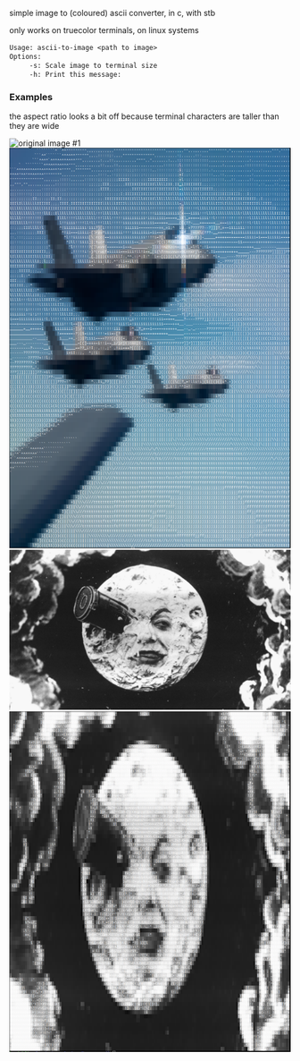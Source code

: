 simple image to (coloured) ascii converter, in c, with stb

only works on truecolor terminals, on linux systems

    Usage: ascii-to-image <path to image>
    Options:
         -s: Scale image to terminal size
         -h: Print this message: 

### Examples
the aspect ratio looks a bit off because terminal characters are taller than they are wide 

![original image #1](./images/image.jpeg "original image #1")
![ascii image #1](./images/ascii-image.png "ascii image #1")
![original image #2](./images/lune.jpg "original image #2")
![ascii image #2](./images/ascii-lune.png "ascii image #2")
